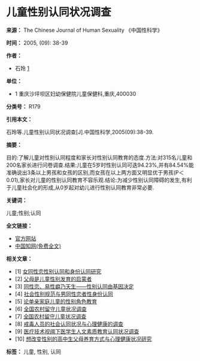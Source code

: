 # 儿童性别认同状况调查

**来源：** The Chinese Journal of Human Sexuality 《中国性科学》

**时间：** 2005, (09): 38-39

**作者：**

- 石玲 [1](#authorNo_1)

**单位：**

- 1 重庆沙坪坝区妇幼保健院儿童保健科,重庆,400030

**分类号：** R179

**引用本文：**

石玲等.儿童性别认同状况调查\[J\].中国性科学,2005(09):38-39.

**摘要：**

目的:了解儿童对性别认同程度和家长对性别认同教育的态度.方法:对315名儿童和200名家长进行问卷调查.结果:儿童在5岁时性别认同可迭94.23%,并有84.54%能准确说出3条以上男孩和女孩的区别,而女孩在以上两方面又明显优于男孩(P＜0.01),家长对儿童的性别认同教育不容乐观.结论:为减少性别认同障碍的发生,有利于儿童社会化的形成,从0岁起对幼儿进行性别认同教育非常必要.

**关键词：**

儿童;性别;认同

**全文链接：**

- [官方网站](http://www.zgxkxzzs.com)
- [中国知网(免费全文)](http://kns.cnki.net/KCMS/detail/detail.aspx?filename=XKXZ200509018&DBName=cjfqtotal&dbcode=cjfq)

**相关文章：**

- \[1] [女同性恋性别认同和身份认同研究](/Article/info?aid=310340758)
- \[2] [父母是儿童性别发育的启蒙者](/Article/info?aid=310346504)
- \[3] [同性恋、易性癖乃天生——性别认同由基因决定](/Article/info?aid=310351052)
- \[4] [社会性别规范与男同性恋者性身份认同](/Article/info?aid=310331781)
- \[5] [论单亲家庭儿童的性别角色教育](/Article/info?aid=310341671)
- \[6] [全国农村留守儿童状况调查](/Article/info?aid=289473623)
- \[7] [全国农村留守儿童状况调查](/Article/info?aid=289479550)
- \[8] [戒毒人员的社会认同状况与心理健康的调查](/Article/info?aid=331303482)
- \[9] [医疗技术视阈下医学生人文素质教育认同状况调查](/Article/info?aid=331305983)
- \[10] [想改变性别的高中生父母养育方式与心理健康状况研究](/Article/info?aid=310339590)

**标签：** 儿童, 性别, 认同
